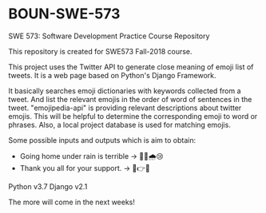 # BOUN-SWE-573
SWE 573: Software Development Practice Course Repository

This repository is created for SWE573 Fall-2018 course. 

This project uses the Twitter API to generate close meaning of emoji list of tweets. It is a web page based on Python's Django Framework.

It basically searches emoji dictionaries with keywords collected from a tweet. And list the relevant emojis in the order of word of sentences in the tweet. "emojipedia-api" is providing relevant descriptions about twitter emojis. This will be helpful to determine the corresponding emoji to word or phrases. Also, a local project database is used for matching emojis.

Some possible inputs and outputs which is aim to obtain: 
+ Going home under rain is terrible -> 🏡🏃🌧️😢 
+ Thank you all for your support. -> 🙏👉💪

Python v3.7
Django v2.1 

The more will come in the next weeks!
